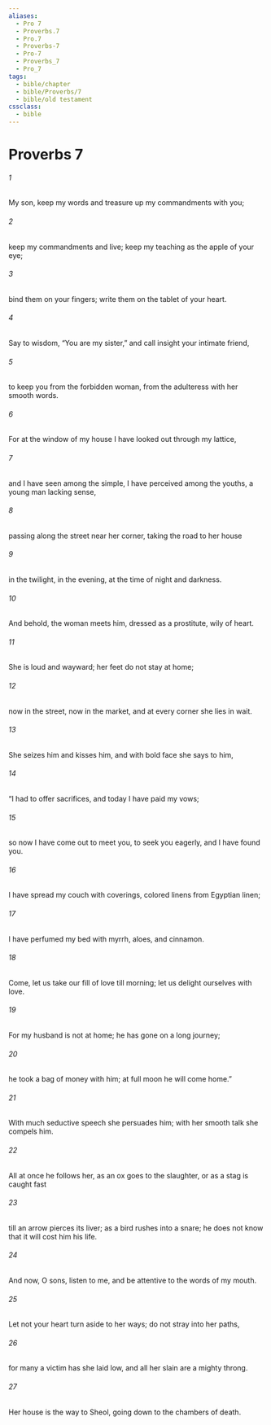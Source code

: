 ```yaml
---
aliases:
  - Pro 7
  - Proverbs.7
  - Pro.7
  - Proverbs-7
  - Pro-7
  - Proverbs_7
  - Pro_7
tags:
  - bible/chapter
  - bible/Proverbs/7
  - bible/old testament
cssclass:
  - bible
---
```


# Proverbs 7

###### 1
My son, keep my words and treasure up my commandments with you;
###### 2
keep my commandments and live; keep my teaching as the apple of your eye;
###### 3
bind them on your fingers; write them on the tablet of your heart.
###### 4
Say to wisdom, “You are my sister,” and call insight your intimate friend,
###### 5
to keep you from the forbidden woman, from the adulteress with her smooth words.
###### 6
For at the window of my house I have looked out through my lattice,
###### 7
and I have seen among the simple, I have perceived among the youths, a young man lacking sense,
###### 8
passing along the street near her corner, taking the road to her house
###### 9
in the twilight, in the evening, at the time of night and darkness.
###### 10
And behold, the woman meets him, dressed as a prostitute, wily of heart.
###### 11
She is loud and wayward; her feet do not stay at home;
###### 12
now in the street, now in the market, and at every corner she lies in wait.
###### 13
She seizes him and kisses him, and with bold face she says to him,
###### 14
“I had to offer sacrifices, and today I have paid my vows;
###### 15
so now I have come out to meet you, to seek you eagerly, and I have found you.
###### 16
I have spread my couch with coverings, colored linens from Egyptian linen;
###### 17
I have perfumed my bed with myrrh, aloes, and cinnamon.
###### 18
Come, let us take our fill of love till morning; let us delight ourselves with love.
###### 19
For my husband is not at home; he has gone on a long journey;
###### 20
he took a bag of money with him; at full moon he will come home.”
###### 21
With much seductive speech she persuades him; with her smooth talk she compels him.
###### 22
All at once he follows her, as an ox goes to the slaughter, or as a stag is caught fast
###### 23
till an arrow pierces its liver; as a bird rushes into a snare; he does not know that it will cost him his life.
###### 24
And now, O sons, listen to me, and be attentive to the words of my mouth.
###### 25
Let not your heart turn aside to her ways; do not stray into her paths,
###### 26
for many a victim has she laid low, and all her slain are a mighty throng.
###### 27
Her house is the way to Sheol, going down to the chambers of death.


